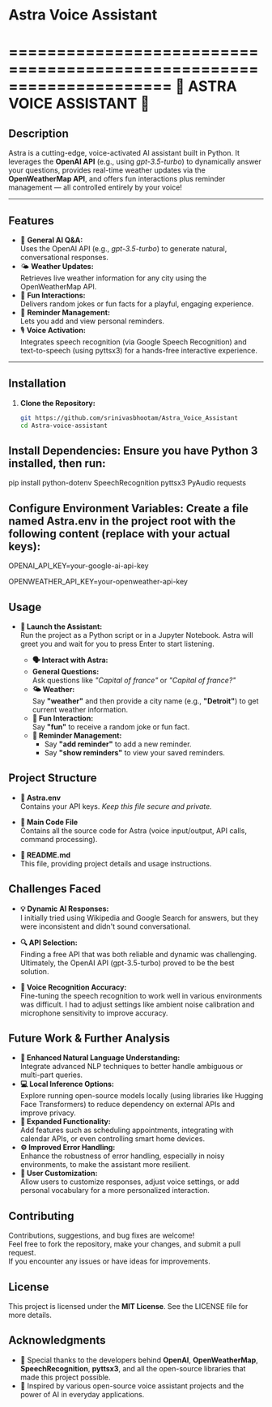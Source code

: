 # **Astra Voice Assistant**

=====================================================================
                           🌟 ASTRA VOICE ASSISTANT 🌟
=====================================================================

## **Description**
Astra is a cutting-edge, voice-activated AI assistant built in Python. It leverages the **OpenAI API** (e.g., using *gpt-3.5-turbo*) to dynamically answer your questions, provides real-time weather updates via the **OpenWeatherMap API**, and offers fun interactions plus reminder management — all controlled entirely by your voice!

---

## **Features**
- 🚀 **General AI Q&A:**  
  Uses the OpenAI API (e.g., *gpt-3.5-turbo*) to generate natural, conversational responses.
- 🌤 **Weather Updates:**  
  Retrieves live weather information for any city using the OpenWeatherMap API.
- 🎉 **Fun Interactions:**  
  Delivers random jokes or fun facts for a playful, engaging experience.
- 📝 **Reminder Management:**  
  Lets you add and view personal reminders.
- 🎙 **Voice Activation:**  
  Integrates speech recognition (via Google Speech Recognition) and text-to-speech (using pyttsx3) for a hands-free interactive experience.

---

## **Installation**
1. **Clone the Repository:**
   ```bash
   git https://github.com/srinivasbhootam/Astra_Voice_Assistant
   cd Astra-voice-assistant


## **Install Dependencies: Ensure you have Python 3 installed, then run:**
pip install python-dotenv SpeechRecognition pyttsx3 PyAudio requests

## **Configure Environment Variables: Create a file named Astra.env in the project root with the following content (replace with your actual keys):**

OPENAI_API_KEY=your-google-ai-api-key

OPENWEATHER_API_KEY=your-openweather-api-key

## **Usage**

- **🚀 Launch the Assistant:**  
  Run the project as a Python script or in a Jupyter Notebook. Astra will greet you and wait for you to press Enter to start listening.

  - **🗣 Interact with Astra:**  
  - **General Questions:**  
    Ask questions like *"Capital of france"* or *"Capital of france?"*
  - **🌤 Weather:**  
    Say **"weather"** and then provide a city name (e.g., **"Detroit"**) to get current weather information.
  - **🎉 Fun Interaction:**  
    Say **"fun"** to receive a random joke or fun fact.
  - **📝 Reminder Management:**  
    - Say **"add reminder"** to add a new reminder.  
    - Say **"show reminders"** to view your saved reminders.

## **Project Structure**

- **🔑 Astra.env**  
  Contains your API keys. *Keep this file secure and private.*

- **📄 Main Code File**  
  Contains all the source code for Astra (voice input/output, API calls, command processing).

- **📘 README.md**  
  This file, providing project details and usage instructions.


## **Challenges Faced**
- **💡 Dynamic AI Responses:**  
  I initially tried using Wikipedia and Google Search for answers, but they were inconsistent and didn't sound conversational.

- **🔍 API Selection:**  
  Finding a free API that was both reliable and dynamic was challenging. Ultimately, the OpenAI API (gpt-3.5-turbo) proved to be the best solution.

- **🎤 Voice Recognition Accuracy:**  
  Fine-tuning the speech recognition to work well in various environments was difficult. I had to adjust settings like ambient noise calibration and microphone sensitivity to improve accuracy.

## **Future Work & Further Analysis**
- **🧠 Enhanced Natural Language Understanding:**  
  Integrate advanced NLP techniques to better handle ambiguous or multi-part queries.
- **💻 Local Inference Options:**  
  Explore running open-source models locally (using libraries like Hugging Face Transformers) to reduce dependency on external APIs and improve privacy.
- **🔧 Expanded Functionality:**  
  Add features such as scheduling appointments, integrating with calendar APIs, or even controlling smart home devices.
- **⚙️ Improved Error Handling:**  
  Enhance the robustness of error handling, especially in noisy environments, to make the assistant more resilient.
- **🎨 User Customization:**  
  Allow users to customize responses, adjust voice settings, or add personal vocabulary for a more personalized interaction.

## **Contributing**
Contributions, suggestions, and bug fixes are welcome!  
Feel free to fork the repository, make your changes, and submit a pull request.  
If you encounter any issues or have ideas for improvements.


## **License**
This project is licensed under the **MIT License**. See the LICENSE file for more details.

## **Acknowledgments**
- 🙏 Special thanks to the developers behind **OpenAI**, **OpenWeatherMap**, **SpeechRecognition**, **pyttsx3**, and all the open-source libraries that made this project possible.
- 🌟 Inspired by various open-source voice assistant projects and the power of AI in everyday applications.

